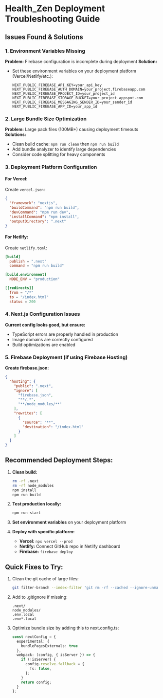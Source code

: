 # Health_Zen Deployment Troubleshooting Guide

## Issues Found & Solutions

### 1. Environment Variables Missing
**Problem:** Firebase configuration is incomplete during deployment
**Solution:** 
- Set these environment variables on your deployment platform (Vercel/Netlify/etc.):
  ```
  NEXT_PUBLIC_FIREBASE_API_KEY=your_api_key
  NEXT_PUBLIC_FIREBASE_AUTH_DOMAIN=your_project.firebaseapp.com
  NEXT_PUBLIC_FIREBASE_PROJECT_ID=your_project_id
  NEXT_PUBLIC_FIREBASE_STORAGE_BUCKET=your_project.appspot.com
  NEXT_PUBLIC_FIREBASE_MESSAGING_SENDER_ID=your_sender_id
  NEXT_PUBLIC_FIREBASE_APP_ID=your_app_id
  ```

### 2. Large Bundle Size Optimization
**Problem:** Large pack files (100MB+) causing deployment timeouts
**Solutions:**
- Clean build cache: `npm run clean` then `npm run build`
- Add bundle analyzer to identify large dependencies
- Consider code splitting for heavy components

### 3. Deployment Platform Configuration

#### For Vercel:
Create `vercel.json`:
```json
{
  "framework": "nextjs",
  "buildCommand": "npm run build",
  "devCommand": "npm run dev",
  "installCommand": "npm install",
  "outputDirectory": ".next"
}
```

#### For Netlify:
Create `netlify.toml`:
```toml
[build]
  publish = ".next"
  command = "npm run build"

[build.environment]
  NODE_ENV = "production"

[[redirects]]
  from = "/*"
  to = "/index.html"
  status = 200
```

### 4. Next.js Configuration Issues
**Current config looks good, but ensure:**
- TypeScript errors are properly handled in production
- Image domains are correctly configured
- Build optimizations are enabled

### 5. Firebase Deployment (if using Firebase Hosting)
**Create firebase.json:**
```json
{
  "hosting": {
    "public": ".next",
    "ignore": [
      "firebase.json",
      "**/.*",
      "**/node_modules/**"
    ],
    "rewrites": [
      {
        "source": "**",
        "destination": "/index.html"
      }
    ]
  }
}
```

## Recommended Deployment Steps:

1. **Clean build:**
   ```bash
   rm -rf .next
   rm -rf node_modules
   npm install
   npm run build
   ```

2. **Test production locally:**
   ```bash
   npm run start
   ```

3. **Set environment variables** on your deployment platform

4. **Deploy with specific platform:**
   - **Vercel:** `npx vercel --prod`
   - **Netlify:** Connect GitHub repo in Netlify dashboard
   - **Firebase:** `firebase deploy`

## Quick Fixes to Try:

1. Clean the git cache of large files:
   ```bash
   git filter-branch --index-filter 'git rm -rf --cached --ignore-unmatch .next' HEAD
   ```

2. Add to .gitignore if missing:
   ```
   .next/
   node_modules/
   .env.local
   .env*.local
   ```

3. Optimize bundle size by adding this to next.config.ts:
   ```typescript
   const nextConfig = {
     experimental: {
       bundlePagesExternals: true
     },
     webpack: (config, { isServer }) => {
       if (!isServer) {
         config.resolve.fallback = {
           fs: false,
         };
       }
       return config;
     }
   };
   ```